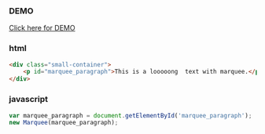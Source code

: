 ### DEMO ###
[Click here for DEMO](http://weilao.github.io/marquee-js)

### html ###
```html
<div class="small-container">
    <p id="marquee_paragraph">This is a looooong  text with marquee.</p>
</div>
```

### javascript ###

```js
var marquee_paragraph = document.getElementById('marquee_paragraph');
new Marquee(marquee_paragraph);
```